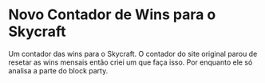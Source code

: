 # Novo Contador de Wins para o Skycraft
Um contador das wins para o Skycraft.
O contador do site original parou de resetar as wins mensais então criei um que faça isso. 
Por enquanto ele só analisa a parte do block party.
